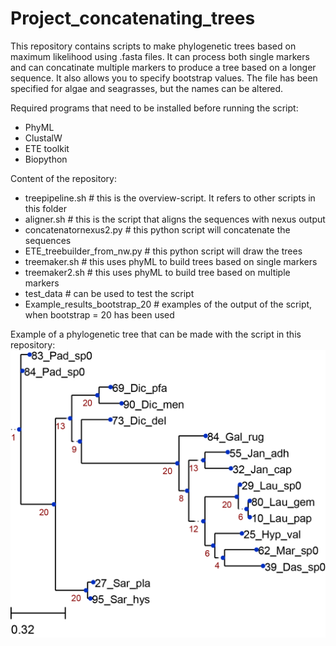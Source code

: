 # Project_concatenating_trees

This repository contains scripts to make phylogenetic trees based on maximum likelihood using .fasta files.
It can process both single markers and can concatinate multiple markers to produce a tree based on a longer sequence.
It also allows you to specify bootstrap values.
The file has been specified for algae and seagrasses, but the names can be altered.

Required programs that need to be installed before running the script:
  - PhyML
  - ClustalW
  - ETE toolkit
  - Biopython

Content of the repository:
  - treepipeline.sh               # this is the overview-script. It refers to other scripts in this folder
  - aligner.sh                    # this is the script that aligns the sequences with nexus output
  - concatenatornexus2.py         # this python script will concatenate the sequences
  - ETE_treebuilder_from_nw.py    # this python script will draw the trees
  - treemaker.sh                  # this uses phyML to build trees based on single markers
  - treemaker2.sh                 # this uses phyML to build tree based on multiple markers
  - test_data                     # can be used to test the script
  - Example_results_bootstrap_20  # examples of the output of the script, when bootstrap = 20 has been used



Example of a phylogenetic tree that can be made with the script in this repository:
![tree_example2](all_COI.png)

